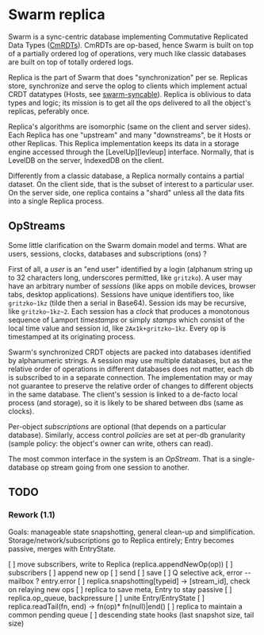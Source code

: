 # Swarm replica

Swarm is a sync-centric database implementing Commutative Replicated
Data Types ([CmRDTs][cmrdt]). CmRDTs are op-based, hence Swarm is
built on top of a partially ordered log of operations, very much like
classic databases are built on top of totally ordered logs.

Replica is the part of Swarm that does "synchronization" per se.
Replicas store, synchronize and serve the oplog to clients which
implement actual CRDT datatypes (Hosts, see [swarm-syncable][sync]).
Replica is oblivious to data types and logic; its mission is to get
all the ops delivered to all the object's replicas, peferably once.

Replica's algorithms are isomorphic (same on the client and server
sides).  Each Replica has one "upstream" and many "downstreams", be it
Hosts or other Replicas.  This Replica implementation keeps its data
in a storage engine accessed through the [LevelUp][levleup] interface.
Normally, that is LevelDB on the server, IndexedDB on the client.

Differently from a classic database, a Replica normally contains a
partial dataset. On the client side, that is the subset of interest to
a particular user. On the server side, one replica contains a "shard"
unless all the data fits into a single Replica process.

[levelup]: https://github.com/Level/levelup/
[cmrdt]: https://en.wikipedia.org/wiki/Conflict-free_replicated_data_type#Operation-based_CRDTs
[sync]: ../syncable/README.md


## OpStreams

Some little clarification on the Swarm domain model and terms.  What
are users, sessions, clocks, databases and subscriptions (ons) ?

First of all, a *user* is an "end user" identified by a login
(alphanum string up to 32 characters long, underscores permitted, like
`gritzko`).  A user may have an arbitrary number of *sessions* (like
apps on mobile devices, browser tabs, desktop applications). Sessions
have unique identifiers too, like `gritzko~1kz` (tilde then a serial
in Base64).  Session ids may be recursive, like `gritzko~1kz~2`.  Each
session has a *clock* that produces a monotonous sequence of Lamport
*timestamps* or simply *stamps* which consist of the local time value
and session id, like `2Ax1k+gritzko~1kz`. Every op is timestamped at
its originating process.

Swarm's synchronized CRDT objects are packed into databases identified
by alphanumeric strings. A session may use multiple databases, but as
the relative order of operations in different databases does not
matter, each db is subscribed to in a separate connection.  The
implementation may or may not guarantee to preserve the relative order
of changes to different objects in the same database.  The client's
session is linked to a de-facto local process (and storage), so it
is likely to be shared between dbs (same as clocks).

Per-object *subscriptions* are optional (that depends on a particular
database). Similarly, access control *policies* are set at per-db
granularity (sample policy: the object's owner can write, others can
read).

The most common interface in the system is an *OpStream*. That is a
single-database op stream going from one session to another.


## TODO

### Rework (1.1)

Goals: manageable state snapshotting, general clean-up and simplification.
Storage/network/subscriptions go to Replica entirely; Entry becomes passive,
merges with EntryState.

[ ] move subscribers, write to Replica (replica.appendNewOp(op))
    [ ] subscribers
    [ ] append new op
    [ ] send
    [ ] save
    [ ] Q selective ack, error -- mailbox ? entry.error
[ ] replica.snapshotting[typeid] -> [stream_id], check on relaying new ops
[ ] replica to save meta, Entry to stay passive
    [ ] replica.op_queue, backpressure
    [ ] unite Entry/EntryState
    [ ] replica.readTail(fn, end) -> fn(op)* fn(null)|end()
    [ ] replica to maintain a common pending queue
[ ] descending state hooks (last snapshot size, tail size)
